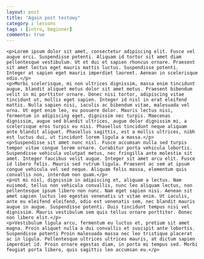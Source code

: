 ```yaml
--- 
layout: post
title: "Again post testowy"
category : lessons
tags : [intro, beginner]
comments: true
---
```


	<p>Lorem ipsum dolor sit amet, consectetur adipiscing elit. Fusce vel augue orci. Suspendisse potenti. Aliquam id tortor sit amet diam pellentesque vestibulum. Ut et dui et sapien rhoncus ornare. Praesent sit amet lectus eget mauris mattis luctus. Suspendisse potenti. Integer at sapien eget mauris imperdiet laoreet. Aenean in scelerisque odio.</p>
	<p>Morbi scelerisque, mi non ultrices dignissim, massa enim tincidunt augue, blandit aliquet metus dolor sit amet metus. Praesent bibendum velit in mi porttitor ornare. Donec nisi tortor, adipiscing vitae tincidunt ut, mollis eget sapien. Integer id nisl in erat eleifend mattis. Nulla sapien nisi, iaculis ac bibendum vitae, malesuada vel urna. Ut eget enim leo, eu posuere dolor. Mauris lectus nisi, fermentum in adipiscing eget, dignissim nec turpis. Maecenas dignissim, augue sed blandit ultrices, augue dolor dignissim mi, a scelerisque eros turpis eu nisi. Phasellus tincidunt neque aliquam ante blandit aliquet. Phasellus sagittis, est a mollis ultrices, nibh est luctus dui, ut tincidunt lorem ligula a massa.</p>
	<p>Suspendisse sit amet nunc nisl. Fusce accumsan nulla sed turpis tempor vitae congue lorem ornare. Curabitur porta vehicula lobortis. Suspendisse vehicula volutpat metus, nec fringilla ante molestie sit amet. Integer faucibus velit augue. Integer sit amet arcu elit. Fusce id libero felis. Mauris sed rutrum ligula. Praesent ac sem at ipsum congue vehicula vel sed neque. Aliquam felis massa, elementum quis convallis non, interdum non quam.</p>
	<p>Ut mi nisl, dignissim in adipiscing et, aliquam a lectus. Nam euismod, tellus non vehicula convallis, nunc leo aliquam lectus, non pellentesque ipsum libero non nunc. Nam eget sapien nisi. Aenean sit amet sapien luctus leo egestas venenatis ut vitae enim. Ut iaculis, ante eu eleifend eleifend, odio est venenatis sem, nec blandit mauris augue in augue. Suspendisse potenti. Duis tincidunt tempus nisi vel dignissim. Mauris vestibulum sem quis tellus ornare porttitor. Donec non libero elit.</p>
	<p>Vestibulum ligula arcu, fermentum eu luctus et, pretium sit amet magna. Proin aliquet nulla a dui convallis et suscipit ante lobortis. Suspendisse potenti Proin malesuada massa nec leo tristique placerat ac in ligula. Pellentesque ultrices ultrices mauris, at dictum sapien imperdiet id. Proin ornare egestas diam, in porta mi tempus sed. Morbi feugiat porta libero, quis sagittis leo accumsan eu.</p>

